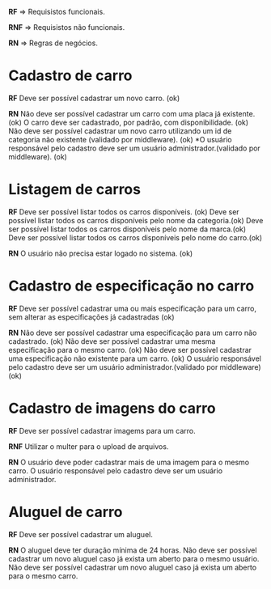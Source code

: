 **RF** => Requisistos funcionais.

**RNF** => Requisistos não funcionais.

**RN** => Regras de negócios.

    
# Cadastro de carro

**RF**
Deve ser possível cadastrar um novo carro. (ok)

**RN**
Não deve ser possível cadastrar um carro com uma placa já existente. (ok)
O carro deve ser cadastrado, por padrão, com disponibilidade. (ok)
Não deve ser possível cadastrar um novo carro utilizando um id de categoria não existente (validado por middleware). (ok)
*O usuário responsável pelo cadastro deve ser um usuário administrador.(validado por middleware). (ok)


# Listagem  de carros

**RF**
Deve ser possível listar todos os carros disponíveis. (ok)
Deve ser possível listar todos os carros disponíveis pelo nome da categoria.(ok)
Deve ser possível listar todos os carros disponíveis pelo nome da marca.(ok)
Deve ser possível listar todos os carros disponíveis pelo nome do carro.(ok)

**RN**
O usuário não precisa estar logado no sistema. (ok)


# Cadastro de especificação no carro

**RF**
Deve ser possível cadastrar uma ou mais especificação para um carro, sem alterar as especificações já cadastradas (ok)



**RN**
Não deve ser possível cadastrar uma especificação para um carro não cadastrado. (ok)
Não deve ser possível cadastrar uma mesma especificação para o mesmo carro. (ok)
Não deve ser possível cadastrar uma especificação não existente para um carro. (ok)
O usuário responsável pelo cadastro deve ser um usuário administrador.(validado por middleware) (ok)


# Cadastro de imagens do carro

**RF**
Deve ser possível cadastrar imagems para um carro.

**RNF**
Utilizar o multer para o upload de arquivos.

**RN**
O usuário deve poder cadastrar mais de uma imagem para o mesmo carro.
O usuário responsável pelo cadastro deve ser um usuário administrador.
 

# Aluguel de carro

**RF**
Deve ser possível cadastrar um aluguel.

**RN**
O aluguel deve ter duração mínima de 24 horas.
Não deve ser possível cadastrar um novo aluguel caso já exista um aberto para o mesmo usuário.
Não deve ser possível cadastrar um novo aluguel caso já exista um aberto para o mesmo carro.